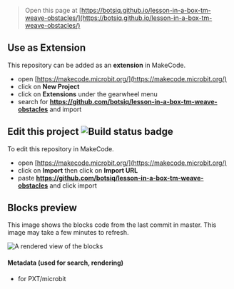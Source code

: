 
> Open this page at [https://botsiq.github.io/lesson-in-a-box-tm-weave-obstacles/](https://botsiq.github.io/lesson-in-a-box-tm-weave-obstacles/)

## Use as Extension

This repository can be added as an **extension** in MakeCode.

* open [https://makecode.microbit.org/](https://makecode.microbit.org/)
* click on **New Project**
* click on **Extensions** under the gearwheel menu
* search for **https://github.com/botsiq/lesson-in-a-box-tm-weave-obstacles** and import

## Edit this project ![Build status badge](https://github.com/botsiq/lesson-in-a-box-tm-weave-obstacles/workflows/MakeCode/badge.svg)

To edit this repository in MakeCode.

* open [https://makecode.microbit.org/](https://makecode.microbit.org/)
* click on **Import** then click on **Import URL**
* paste **https://github.com/botsiq/lesson-in-a-box-tm-weave-obstacles** and click import

## Blocks preview

This image shows the blocks code from the last commit in master.
This image may take a few minutes to refresh.

![A rendered view of the blocks](https://github.com/botsiq/lesson-in-a-box-tm-weave-obstacles/raw/master/.github/makecode/blocks.png)

#### Metadata (used for search, rendering)

* for PXT/microbit
<script src="https://makecode.com/gh-pages-embed.js"></script><script>makeCodeRender("{{ site.makecode.home_url }}", "{{ site.github.owner_name }}/{{ site.github.repository_name }}");</script>
